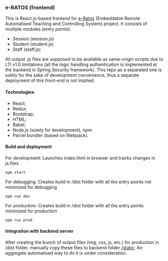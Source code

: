 ### e-RATOS (frontend)
This is React.js-based frontend for [e-Ratos](https://github.com/Popov85/ratos3) 
(Embeddable Remote Automatised Teaching and Controlling System) project.
It consists of multiple modules (entry points):
- Session (session.js)
- Student (student.js)
- Staff (staff.js)

All output .js files are supposed to be available as same-origin scripts due to LTI v1.0 limitations 
(all the logic handling authentication is implemented at the backend in Spring Security framework).
This repo as a separated one is solely for the sake of development convenience, 
thus a separate deployment of this front-end is not implied.


#### Technologies
- React;
- Redux;
- Bootstrap;
- HTML;
- Babel;
- Node.js (solely for development), npm
- Parcel bundler (based on Webpack).

#### Build and deployment
For development:
Launches index.html in browser and tracks changes in js.files

```
npm start
```
For debugging:
Creates build in /dist folder with all the entry points not minimized for debugging

```
npm run dev
```
For production:
Creates build in /dist folder with all the entry points minimized for production

```
npm run prod
```

#### Integration with backend server
After creating the bunch of output files (img, css, js, etc.) for production in /dist folder, manually copy these files to backend folder [/static](https://github.com/Popov85/ratos3/tree/master/src/main/resources);
An aggregate automatised way to do it is under consideration.



